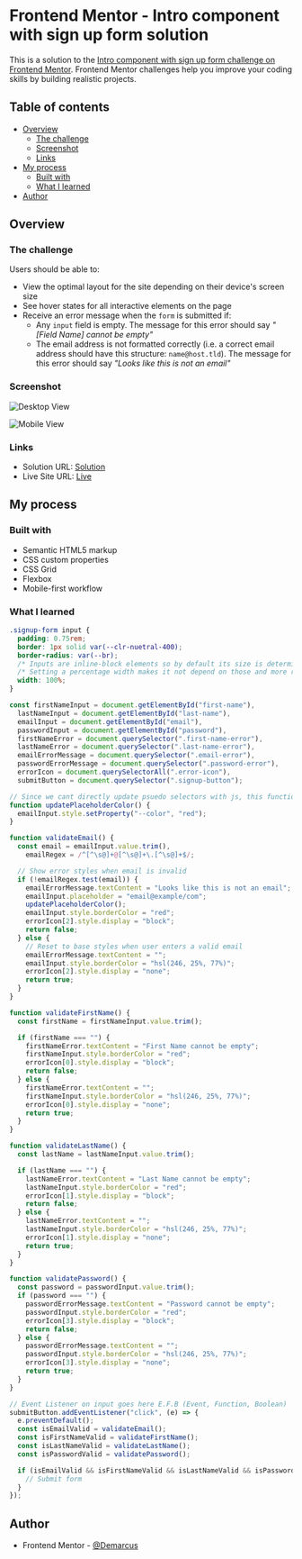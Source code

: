 # Frontend Mentor - Intro component with sign up form solution

This is a solution to the [Intro component with sign up form challenge on Frontend Mentor](https://www.frontendmentor.io/challenges/intro-component-with-signup-form-5cf91bd49edda32581d28fd1). Frontend Mentor challenges help you improve your coding skills by building realistic projects.

## Table of contents

- [Overview](#overview)
  - [The challenge](#the-challenge)
  - [Screenshot](#screenshot)
  - [Links](#links)
- [My process](#my-process)
  - [Built with](#built-with)
  - [What I learned](#what-i-learned)
- [Author](#author)

## Overview

### The challenge

Users should be able to:

- View the optimal layout for the site depending on their device's screen size
- See hover states for all interactive elements on the page
- Receive an error message when the `form` is submitted if:
  - Any `input` field is empty. The message for this error should say _"[Field Name] cannot be empty"_
  - The email address is not formatted correctly (i.e. a correct email address should have this structure: `name@host.tld`). The message for this error should say _"Looks like this is not an email"_

### Screenshot

![Desktop View](https://drive.google.com/uc?export=view&id=1W3WzePsGOaAi5JDJw9iYNsCVJHLp_Rsz)

![Mobile View](https://drive.google.com/uc?export=view&id=1pYOmjPEi2-jvDmPZR348zKdXz4xr7Ohn)

### Links

- Solution URL: [Solution](https://github.com/Demarcus11/Intro-Component-with-signup-form.git)
- Live Site URL: [Live](https://demarcus11.github.io/Intro-Component-with-signup-form/)

## My process

### Built with

- Semantic HTML5 markup
- CSS custom properties
- CSS Grid
- Flexbox
- Mobile-first workflow

### What I learned

```css
.signup-form input {
  padding: 0.75rem;
  border: 1px solid var(--clr-nuetral-400);
  border-radius: var(--br);
  /* Inputs are inline-block elements so by default its size is determined by its content, padding, margin, etc. */
  /* Setting a percentage width makes it not depend on those and more responsive  */
  width: 100%;
}
```

```js
const firstNameInput = document.getElementById("first-name"),
  lastNameInput = document.getElementById("last-name"),
  emailInput = document.getElementById("email"),
  passwordInput = document.getElementById("password"),
  firstNameError = document.querySelector(".first-name-error"),
  lastNameError = document.querySelector(".last-name-error"),
  emailErrorMessage = document.querySelector(".email-error"),
  passwordErrorMessage = document.querySelector(".password-error"),
  errorIcon = document.querySelectorAll(".error-icon"),
  submitButton = document.querySelector(".signup-button");

// Since we cant directly update psuedo selectors with js, this function updates the css variable
function updatePlaceholderColor() {
  emailInput.style.setProperty("--color", "red");
}

function validateEmail() {
  const email = emailInput.value.trim(),
    emailRegex = /^[^\s@]+@[^\s@]+\.[^\s@]+$/;

  // Show error styles when email is invalid
  if (!emailRegex.test(email)) {
    emailErrorMessage.textContent = "Looks like this is not an email";
    emailInput.placeholder = "email@example/com";
    updatePlaceholderColor();
    emailInput.style.borderColor = "red";
    errorIcon[2].style.display = "block";
    return false;
  } else {
    // Reset to base styles when user enters a valid email
    emailErrorMessage.textContent = "";
    emailInput.style.borderColor = "hsl(246, 25%, 77%)";
    errorIcon[2].style.display = "none";
    return true;
  }
}

function validateFirstName() {
  const firstName = firstNameInput.value.trim();

  if (firstName === "") {
    firstNameError.textContent = "First Name cannot be empty";
    firstNameInput.style.borderColor = "red";
    errorIcon[0].style.display = "block";
    return false;
  } else {
    firstNameError.textContent = "";
    firstNameInput.style.borderColor = "hsl(246, 25%, 77%)";
    errorIcon[0].style.display = "none";
    return true;
  }
}

function validateLastName() {
  const lastName = lastNameInput.value.trim();

  if (lastName === "") {
    lastNameError.textContent = "Last Name cannot be empty";
    lastNameInput.style.borderColor = "red";
    errorIcon[1].style.display = "block";
    return false;
  } else {
    lastNameError.textContent = "";
    lastNameInput.style.borderColor = "hsl(246, 25%, 77%)";
    errorIcon[1].style.display = "none";
    return true;
  }
}

function validatePassword() {
  const password = passwordInput.value.trim();
  if (password === "") {
    passwordErrorMessage.textContent = "Password cannot be empty";
    passwordInput.style.borderColor = "red";
    errorIcon[3].style.display = "block";
    return false;
  } else {
    passwordErrorMessage.textContent = "";
    passwordInput.style.borderColor = "hsl(246, 25%, 77%)";
    errorIcon[3].style.display = "none";
    return true;
  }
}

// Event Listener on input goes here E.F.B (Event, Function, Boolean)
submitButton.addEventListener("click", (e) => {
  e.preventDefault();
  const isEmailValid = validateEmail();
  const isFirstNameValid = validateFirstName();
  const isLastNameValid = validateLastName();
  const isPasswordValid = validatePassword();

  if (isEmailValid && isFirstNameValid && isLastNameValid && isPasswordValid) {
    // Submit form
  }
});
```

## Author

- Frontend Mentor - [@Demarcus](https://www.frontendmentor.io/profile/Demarcus11)
